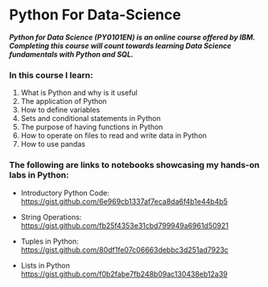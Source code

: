 # Python For Data-Science
***Python for Data Science (PY0101EN) is an online course offered by IBM. Completing this course will count towards learning Data Science fundamentals with Python and SQL.***

### In this course I learn:
1. What is Python and why is it useful
2. The application of Python 
3. How to define variables
4. Sets and conditional statements in Python
5. The purpose of having functions in Python
6. How to operate on files to read and write data in Python
7. How to use pandas

### The following are links to notebooks showcasing my hands-on labs in Python:

* Introductory Python Code: 
https://gist.github.com/6e969cb1337af7eca8da6f4b1e44b4b5

* String Operations:
https://gist.github.com/fb25f4353e31cbd799949a6961d50921

* Tuples in Python:
https://gist.github.com/80df1fe07c06663debbc3d251ad7923c

* Lists in Python
https://gist.github.com/f0b2fabe7fb248b09ac130438eb12a39



